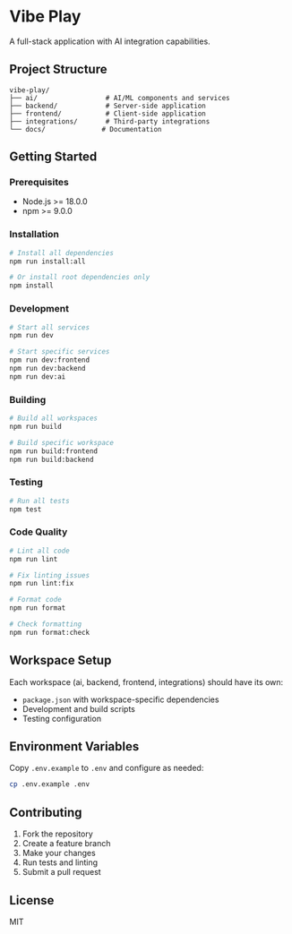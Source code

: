 # Vibe Play

A full-stack application with AI integration capabilities.

## Project Structure

```
vibe-play/
├── ai/                 # AI/ML components and services
├── backend/            # Server-side application
├── frontend/           # Client-side application
├── integrations/       # Third-party integrations
└── docs/              # Documentation
```

## Getting Started

### Prerequisites

- Node.js >= 18.0.0
- npm >= 9.0.0

### Installation

```bash
# Install all dependencies
npm run install:all

# Or install root dependencies only
npm install
```

### Development

```bash
# Start all services
npm run dev

# Start specific services
npm run dev:frontend
npm run dev:backend
npm run dev:ai
```

### Building

```bash
# Build all workspaces
npm run build

# Build specific workspace
npm run build:frontend
npm run build:backend
```

### Testing

```bash
# Run all tests
npm test
```

### Code Quality

```bash
# Lint all code
npm run lint

# Fix linting issues
npm run lint:fix

# Format code
npm run format

# Check formatting
npm run format:check
```

## Workspace Setup

Each workspace (ai, backend, frontend, integrations) should have its own:
- `package.json` with workspace-specific dependencies
- Development and build scripts
- Testing configuration

## Environment Variables

Copy `.env.example` to `.env` and configure as needed:

```bash
cp .env.example .env
```

## Contributing

1. Fork the repository
2. Create a feature branch
3. Make your changes
4. Run tests and linting
5. Submit a pull request

## License

MIT